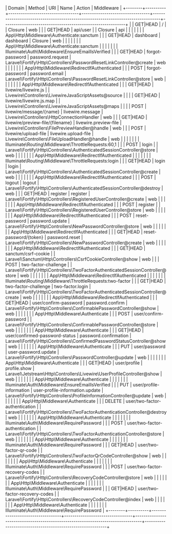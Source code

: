 
| Domain | Method   | URI                              | Name                            | Action
                                            | Middleware                                                |
+--------+----------+----------------------------------+---------------------------------+---------------------------------------------------------------------------------+-----------------------------------------------------------+
|        | GET|HEAD | /                                |                                 | Closure
                                            | web                                                       |
|        | GET|HEAD | api/user                         |                                 | Closure
                                            | api                                                       |
|        |          |                                  |                                 |
                                            | App\Http\Middleware\Authenticate:sanctum                  |
|        | GET|HEAD | dashboard                        | dashboard                       | Closure
                                            | web                                                       |
|        |          |                                  |                                 |
                                            | App\Http\Middleware\Authenticate:sanctum                  |
|        |          |                                  |                                 |
                                            | Illuminate\Auth\Middleware\EnsureEmailIsVerified          |
|        | GET|HEAD | forgot-password                  | password.request                | Laravel\Fortify\Http\Controllers\PasswordResetLinkController@create             | web                                                       |
|        |          |                                  |                                 |
                                            | App\Http\Middleware\RedirectIfAuthenticated               |
|        | POST     | forgot-password                  | password.email                  | Laravel\Fortify\Http\Controllers\PasswordResetLinkController@store              | web                                                       |
|        |          |                                  |                                 |
                                            | App\Http\Middleware\RedirectIfAuthenticated               |
|        | GET|HEAD | livewire/livewire.js             |                                 | Livewire\Controllers\LivewireJavaScriptAssets@source                            |                                                           |
|        | GET|HEAD | livewire/livewire.js.map         |                                 | Livewire\Controllers\LivewireJavaScriptAssets@maps                              |                                                           |
|        | POST     | livewire/message/{name}          | livewire.message                | Livewire\Controllers\HttpConnectionHandler                                      | web                                                       |
|        | GET|HEAD | livewire/preview-file/{filename} | livewire.preview-file           | Livewire\Controllers\FilePreviewHandler@handle                                  | web                                                       |
|        | POST     | livewire/upload-file             | livewire.upload-file            | Livewire\Controllers\FileUploadHandler@handle                                   | web                                                       |
|        |          |                                  |                                 |
                                            | Illuminate\Routing\Middleware\ThrottleRequests:60,1       |
|        | POST     | login                            |                                 | Laravel\Fortify\Http\Controllers\AuthenticatedSessionController@store           | web                                                       |
|        |          |                                  |                                 |
                                            | App\Http\Middleware\RedirectIfAuthenticated               |
|        |          |                                  |                                 |
                                            | Illuminate\Routing\Middleware\ThrottleRequests:login      |
|        | GET|HEAD | login                            | login                           | Laravel\Fortify\Http\Controllers\AuthenticatedSessionController@create          | web                                                       |
|        |          |                                  |                                 |
                                            | App\Http\Middleware\RedirectIfAuthenticated               |
|        | POST     | logout                           | logout                          | Laravel\Fortify\Http\Controllers\AuthenticatedSessionController@destroy         | web                                                       |
|        | GET|HEAD | register                         | register                        | Laravel\Fortify\Http\Controllers\RegisteredUserController@create                | web                                                       |
|        |          |                                  |                                 |
                                            | App\Http\Middleware\RedirectIfAuthenticated               |
|        | POST     | register                         |                                 | Laravel\Fortify\Http\Controllers\RegisteredUserController@store                 | web                                                       |
|        |          |                                  |                                 |
                                            | App\Http\Middleware\RedirectIfAuthenticated               |
|        | POST     | reset-password                   | password.update                 | Laravel\Fortify\Http\Controllers\NewPasswordController@store                    | web                                                       |
|        |          |                                  |                                 |
                                            | App\Http\Middleware\RedirectIfAuthenticated               |
|        | GET|HEAD | reset-password/{token}           | password.reset                  | Laravel\Fortify\Http\Controllers\NewPasswordController@create                   | web                                                       |
|        |          |                                  |                                 |
                                            | App\Http\Middleware\RedirectIfAuthenticated               |
|        | GET|HEAD | sanctum/csrf-cookie              |                                 | Laravel\Sanctum\Http\Controllers\CsrfCookieController@show                      | web                                                       |
|        | POST     | two-factor-challenge             |                                 | Laravel\Fortify\Http\Controllers\TwoFactorAuthenticatedSessionController@store  | web                                                       |
|        |          |                                  |                                 |
                                            | App\Http\Middleware\RedirectIfAuthenticated               |
|        |          |                                  |                                 |
                                            | Illuminate\Routing\Middleware\ThrottleRequests:two-factor |
|        | GET|HEAD | two-factor-challenge             | two-factor.login                | Laravel\Fortify\Http\Controllers\TwoFactorAuthenticatedSessionController@create | web                                                       |
|        |          |                                  |                                 |
                                            | App\Http\Middleware\RedirectIfAuthenticated               |
|        | GET|HEAD | user/confirm-password            | password.confirm                | Laravel\Fortify\Http\Controllers\ConfirmablePasswordController@show             | web                                                       |
|        |          |                                  |                                 |
                                            | App\Http\Middleware\Authenticate                          |
|        | POST     | user/confirm-password            |                                 | Laravel\Fortify\Http\Controllers\ConfirmablePasswordController@store            | web                                                       |
|        |          |                                  |                                 |
                                            | App\Http\Middleware\Authenticate                          |
|        | GET|HEAD | user/confirmed-password-status   | password.confirmation           | Laravel\Fortify\Http\Controllers\ConfirmedPasswordStatusController@show         | web                                                       |
|        |          |                                  |                                 |
                                            | App\Http\Middleware\Authenticate                          |
|        | PUT      | user/password                    | user-password.update            | Laravel\Fortify\Http\Controllers\PasswordController@update                      | web                                                       |
|        |          |                                  |                                 |
                                            | App\Http\Middleware\Authenticate                          |
|        | GET|HEAD | user/profile                     | profile.show                    | Laravel\Jetstream\Http\Controllers\Livewire\UserProfileController@show          | web                                                       |
|        |          |                                  |                                 |
                                            | App\Http\Middleware\Authenticate                          |
|        |          |                                  |                                 |
                                            | Illuminate\Auth\Middleware\EnsureEmailIsVerified          |
|        | PUT      | user/profile-information         | user-profile-information.update | Laravel\Fortify\Http\Controllers\ProfileInformationController@update            | web                                                       |
|        |          |                                  |                                 |
                                            | App\Http\Middleware\Authenticate                          |
|        | DELETE   | user/two-factor-authentication   |                                 | Laravel\Fortify\Http\Controllers\TwoFactorAuthenticationController@destroy      | web                                                       |
|        |          |                                  |                                 |
                                            | App\Http\Middleware\Authenticate                          |
|        |          |                                  |                                 |
                                            | Illuminate\Auth\Middleware\RequirePassword                |
|        | POST     | user/two-factor-authentication   |                                 | Laravel\Fortify\Http\Controllers\TwoFactorAuthenticationController@store        | web                                                       |
|        |          |                                  |                                 |
                                            | App\Http\Middleware\Authenticate                          |
|        |          |                                  |                                 |
                                            | Illuminate\Auth\Middleware\RequirePassword                |
|        | GET|HEAD | user/two-factor-qr-code          |                                 | Laravel\Fortify\Http\Controllers\TwoFactorQrCodeController@show                 | web                                                       |
|        |          |                                  |                                 |
                                            | App\Http\Middleware\Authenticate                          |
|        |          |                                  |                                 |
                                            | Illuminate\Auth\Middleware\RequirePassword                |
|        | POST     | user/two-factor-recovery-codes   |                                 | Laravel\Fortify\Http\Controllers\RecoveryCodeController@store                   | web                                                       |
|        |          |                                  |                                 |
                                            | App\Http\Middleware\Authenticate                          |
|        |          |                                  |                                 |
                                            | Illuminate\Auth\Middleware\RequirePassword                |
|        | GET|HEAD | user/two-factor-recovery-codes   |                                 | Laravel\Fortify\Http\Controllers\RecoveryCodeController@index                   | web                                                       |
|        |          |                                  |                                 |
                                            | App\Http\Middleware\Authenticate                          |
|        |          |                                  |                                 |
                                            | Illuminate\Auth\Middleware\RequirePassword                |
+--------+----------+----------------------------------+---------------------------------+---------------------------------------------------------------------------------+-----------------------------------------------------------+